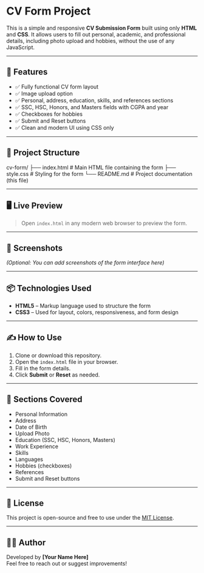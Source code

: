 # CV Form Project

This is a simple and responsive **CV Submission Form** built using only **HTML** and **CSS**. It allows users to fill out personal, academic, and professional details, including photo upload and hobbies, without the use of any JavaScript.

---

## 🚀 Features

- ✅ Fully functional CV form layout
- ✅ Image upload option
- ✅ Personal, address, education, skills, and references sections
- ✅ SSC, HSC, Honors, and Masters fields with CGPA and year
- ✅ Checkboxes for hobbies
- ✅ Submit and Reset buttons
- ✅ Clean and modern UI using CSS only

---

## 📂 Project Structure

cv-form/
├── index.html # Main HTML file containing the form
├── style.css # Styling for the form
└── README.md # Project documentation (this file)



---

## 🖥️ Live Preview

> Open `index.html` in any modern web browser to preview the form.

---

## 📸 Screenshots

*(Optional: You can add screenshots of the form interface here)*

---

## 📦 Technologies Used

- **HTML5** – Markup language used to structure the form
- **CSS3** – Used for layout, colors, responsiveness, and form design

---

## ✍️ How to Use

1. Clone or download this repository.
2. Open the `index.html` file in your browser.
3. Fill in the form details.
4. Click **Submit** or **Reset** as needed.

---

## 📌 Sections Covered

- Personal Information
- Address
- Date of Birth
- Upload Photo
- Education (SSC, HSC, Honors, Masters)
- Work Experience
- Skills
- Languages
- Hobbies (checkboxes)
- References
- Submit and Reset buttons

---

## 🧾 License

This project is open-source and free to use under the [MIT License](LICENSE).

---

## 🙋‍♂️ Author

Developed by **[Your Name Here]**  
Feel free to reach out or suggest improvements!

